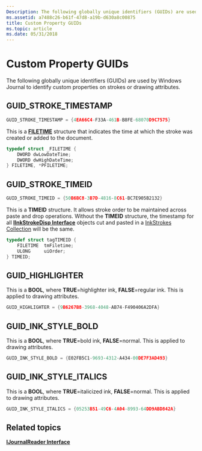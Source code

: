```yaml
---
Description: The following globally unique identifiers (GUIDs) are used by Windows Journal to identify custom properties on strokes or drawing attributes.
ms.assetid: a7488c26-b61f-47d8-a19b-d630a8c00875
title: Custom Property GUIDs
ms.topic: article
ms.date: 05/31/2018
---
```


# Custom Property GUIDs

The following globally unique identifiers (GUIDs) are used by Windows Journal to identify custom properties on strokes or drawing attributes.

## GUID\_STROKE\_TIMESTAMP


```C++
GUID_STROKE_TIMESTAMP = {4EA66C4-F33A-461B-B8FE-68070D9C7575}
```



This is a [**FILETIME**](https://docs.microsoft.com/windows/desktop/api/minwinbase/ns-minwinbase-filetime) structure that indicates the time at which the stroke was created or added to the document.


```C++
typedef struct _FILETIME {
    DWORD dwLowDateTime;
    DWORD dwHighDateTime;
} FILETIME, *PFILETIME;
```



## GUID\_STROKE\_TIMEID


```C++
GUID_STROKE_TIMEID = {50B6BC8-3B7D-4816-8C61-BC7E905B2132}
```



This is a **TIMEID** structure. It allows stroke order to be maintained across paste and drop operations. Without the **TIMEID** structure, the timestamp for all [**IInkStrokeDisp Interface**](/windows/desktop/api/msinkaut/nn-msinkaut-iinkstrokedisp) objects cut and pasted in a [InkStrokes Collection](https://msdn.microsoft.com/en-us/library/ms703293(v=VS.85).aspx) will be the same.


```C++
typedef struct tagTIMEID {
    FILETIME  tmFiletime;
    ULONG     uiOrder;
} TIMEID;
```



## GUID\_HIGHLIGHTER

This is a **BOOL**, where **TRUE**=highlighter ink, **FALSE**=regular ink. This is applied to drawing attributes.


```C++
GUID_HIGHLIGHTER = {9B6267B8-3968-4048-AB74-F490406A2DFA}
```



## GUID\_INK\_STYLE\_BOLD

This is a **BOOL**, where **TRUE**=bold ink, **FALSE**=normal. This is applied to drawing attributes.


```C++
GUID_INK_STYLE_BOLD = {E02FB5C1-9693-4312-A434-00DE7F3AD493}
```



## GUID\_INK\_STYLE\_ITALICS

This is a **BOOL**, where **TRUE**=italicized ink, **FALSE**=normal. This is applied to drawing attributes.


```C++
GUID_INK_STYLE_ITALICS = {05253B51-49C6-4A04-8993-64DD9ABD842A}
```



## Related topics

<dl> <dt>

[**IJournalReader Interface**](ijournalreader.md)
</dt> </dl>

 

 



